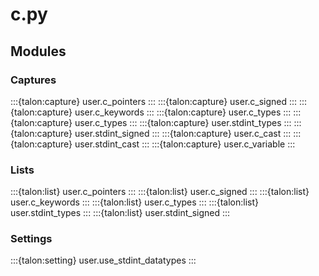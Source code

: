 # c.py

## Modules

### Captures

:::{talon:capture} user.c_pointers
:::
:::{talon:capture} user.c_signed
:::
:::{talon:capture} user.c_keywords
:::
:::{talon:capture} user.c_types
:::
:::{talon:capture} user.c_types
:::
:::{talon:capture} user.stdint_types
:::
:::{talon:capture} user.stdint_signed
:::
:::{talon:capture} user.c_cast
:::
:::{talon:capture} user.stdint_cast
:::
:::{talon:capture} user.c_variable
:::

### Lists

:::{talon:list} user.c_pointers
:::
:::{talon:list} user.c_signed
:::
:::{talon:list} user.c_keywords
:::
:::{talon:list} user.c_types
:::
:::{talon:list} user.stdint_types
:::
:::{talon:list} user.stdint_signed
:::

### Settings

:::{talon:setting} user.use_stdint_datatypes
:::
